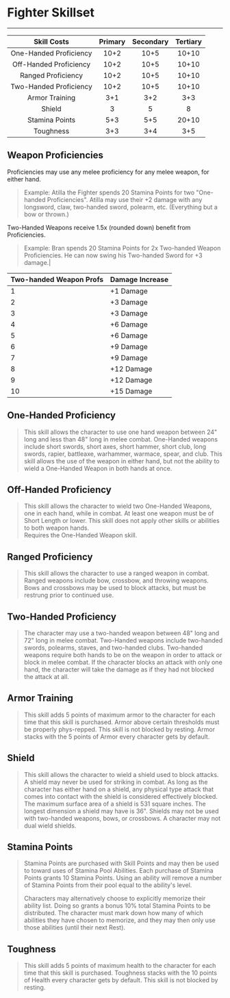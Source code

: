 # Fighter Skillset

---
|Skill Costs|Primary|Secondary|Tertiary|
|:---:|:---:|:---:|:---:|
|One-Handed Proficiency|10+2|10+5|10+10|
|Off-Handed Proficiency|10+2|10+5|10+10|
|Ranged Proficiency|10+2|10+5|10+10|
|Two-Handed Proficiency|10+2|10+5|10+10|
|Armor Training|3+1|3+2|3+3|
|Shield|3|5|8|
|Stamina Points|5+3|5+5|20+10|
|Toughness|3+3|3+4|3+5|


## **Weapon Proficiencies**
Proficiencies may use any melee proficiency for any melee weapon, for either hand.<br>
>Example: Atilla the Fighter spends 20 Stamina Points for two "One-handed Proficiencies". Atilla may use their +2 damage with any longsword, claw, two-handed sword, polearm, etc. (Everything but a bow or thrown.)

Two-Handed Weapons receive 1.5x (rounded down) benefit from Proficiencies.
>Example:  Bran spends 20 Stamina Points for 2x Two-handed Weapon Proficiencies. He can now swing his Two-handed Sword for +3 damage.|

|Two-handed Weapon Profs|Damage Increase|
|---|---|
|1|	+1 Damage|
|2|	+3 Damage|
|3|	+3 Damage|
|4|	+6 Damage|
|5|	+6 Damage|
|6|	+9 Damage|
|7|	+9 Damage|
|8|	+12 Damage|
|9|	+12 Damage|
|10| +15 Damage|


## One-Handed Proficiency
>This skill allows the character to use one hand weapon between 24" long and less than 48" long in melee combat.  One-Handed weapons include short swords, short axes, short hammer, short club, long swords, rapier, battleaxe, warhammer, warmace, spear, and club.  This skill allows the use of the weapon in either hand, but not the ability to wield a One-Handed Weapon in both hands at once.

## Off-Handed Proficiency
>This skill allows the character to wield two One-Handed Weapons, one in each hand, while in combat. At least one weapon must be of Short Length or lower. This skill does not apply other skills or abilities to both weapon hands. <br/>Requires the One-Handed Weapon skill.

## Ranged Proficiency
>This skill allows the character to use a ranged weapon in combat. Ranged weapons include bow, crossbow, and throwing weapons. Bows and crossbows may be used to block attacks, but must be restrung prior to continued use.

## Two-Handed Proficiency
>The character may use a two-handed weapon between 48" long and 72" long in melee combat. Two-Handed weapons include two-handed swords, polearms, staves, and two-handed clubs. Two-handed weapons require both hands to be on the weapon in order to attack or block in melee combat. If the character blocks an attack with only one hand, the character will take the damage as if they had not blocked the attack at all.

## Armor Training
>This skill adds 5 points of maximum armor to the character for each time that this skill is purchased. Armor above certain thresholds must be properly phys-repped. This skill is not blocked by resting.  Armor stacks with the 5 points of Armor every character gets by default.

## Shield
>This skill allows the character to wield a shield used to block attacks. A shield may never be used for striking in combat. As long as the character has either hand on a shield, any physical type attack that comes into contact with the shield is considered effectively blocked.  The maximum surface area of a shield is 531 square inches. The longest dimension a shield may have is 36".  Shields may not be used with two-handed weapons, bows, or crossbows. A character may not dual wield shields.

## Stamina Points
> Stamina Points are purchased with Skill Points and may then be used to toward uses of Stamina Pool Abilities.  Each purchase of Stamina Points grants 10 Stamina Points. Using an ability will remove a number of Stamina Points from their pool equal to the ability's level.
>
> Characters may alternatively choose to explicitly memorize their ability list. Doing so grants a bonus 10% total Stamina Points to be distributed. The character must mark down how many of which abilities they have chosen to memorize, and they may then only use those abilities (until their next Rest).

## Toughness
> This skill adds 5 points of maximum health to the character for each time that this skill is purchased. Toughness stacks with the 10 points of Health every character gets by default.  This skill is not blocked by resting.
